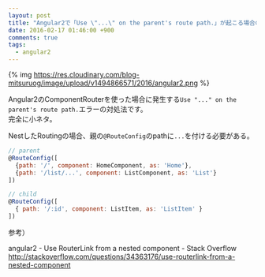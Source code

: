 ```yaml
---
layout: post
title: "Angular2で「Use \"...\" on the parent's route path.」が起こる場合の対処法"
date: 2016-02-17 01:46:00 +900
comments: true
tags:
  - angular2
---
```


{% img https://res.cloudinary.com/blog-mitsuruog/image/upload/v1494866571/2016/angular2.png %}

Angular2のComponentRouterを使った場合に発生する`Use "..." on the parent's route path.`エラーの対処法です。  
完全に小ネタ。

<!-- more -->

NestしたRoutingの場合、親の`@RouteConfig`のpathに`...`を付ける必要がある。

```js
// parent
@RouteConfig([
  {path: '/', component: HomeComponent, as: 'Home'},
  {path: '/list/...', component: ListComponent, as: 'List'}
])

// child
@RouteConfig([
  { path: '/:id', component: ListItem, as: 'ListItem' }
])
```

参考）

angular2 - Use RouterLink from a nested component - Stack Overflow   
http://stackoverflow.com/questions/34363176/use-routerlink-from-a-nested-component
